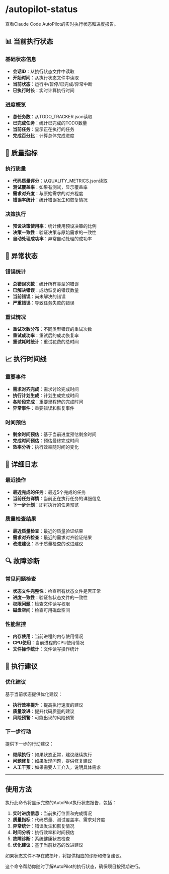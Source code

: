 # /autopilot-status
查看Claude Code AutoPilot的实时执行状态和进度报告。

## 📊 当前执行状态

### 基础状态信息
- **会话ID**：从执行状态文件中读取
- **开始时间**：从执行状态文件中读取
- **当前状态**：运行中/暂停/已完成/异常中断
- **已执行时长**：实时计算执行时间

### 进度概览
- **总任务数**：从TODO_TRACKER.json读取
- **已完成任务**：统计已完成的TODO数量
- **当前任务**：显示正在执行的任务
- **完成百分比**：计算总体完成进度

## 🎯 质量指标

### 执行质量
- **代码质量评分**：从QUALITY_METRICS.json读取
- **测试覆盖率**：如果有测试，显示覆盖率
- **需求对齐度**：与原始需求的对齐程度
- **错误率统计**：统计错误发生和恢复情况

### 决策执行
- **预设决策使用率**：统计使用预设决策的比例
- **决策一致性**：验证决策与原始需求的一致性
- **自动处理成功率**：异常自动处理的成功率

## 🔧 异常状态

### 错误统计
- **总错误次数**：统计所有类型的错误
- **已解决错误**：成功恢复的错误数量
- **当前错误**：尚未解决的错误
- **严重错误**：导致任务失败的错误

### 重试情况
- **重试次数分布**：不同类型错误的重试次数
- **重试成功率**：重试后的成功恢复率
- **重试耗时统计**：重试花费的总时间

## 📈 执行时间线

### 重要事件
- **需求对齐完成**：需求讨论完成时间
- **执行计划生成**：计划生成完成时间
- **各阶段完成**：重要里程碑的完成时间
- **异常事件**：重要错误和恢复事件

### 时间预估
- **剩余时间预估**：基于当前进度预估剩余时间
- **完成时间预估**：预估最终完成时间
- **效率分析**：执行效率随时间的变化

## 📝 详细日志

### 最近操作
- **最近完成的任务**：最近5个完成的任务
- **当前任务详情**：当前正在执行任务的详细信息
- **下一步计划**：即将执行的任务预览

### 质量检查结果
- **最近质量检查**：最近的质量验证结果
- **需求对齐检查**：最近的需求对齐验证结果
- **改进建议**：基于质量检查的改进建议

## 🔍 故障诊断

### 常见问题检查
- **状态文件完整性**：检查所有状态文件是否正常
- **进度一致性**：验证各状态文件的一致性
- **权限问题**：检查文件读写权限
- **磁盘空间**：检查可用磁盘空间

### 性能监控
- **内存使用**：当前进程的内存使用情况
- **CPU使用**：当前进程的CPU使用情况
- **文件操作统计**：文件读写操作统计

## 🎯 执行建议

### 优化建议
基于当前状态提供优化建议：
- **执行效率提升**：提高执行速度的建议
- **质量改进**：提升代码质量的建议
- **风险预警**：可能出现的风险预警

### 下一步行动
提供下一步的行动建议：
- **继续执行**：如果状态正常，建议继续执行
- **问题修复**：如果发现问题，提供修复建议
- **人工干预**：如果需要人工介入，说明具体需求

---

## 使用方法

执行此命令将显示完整的AutoPilot执行状态报告，包括：

1. **实时进度信息**：当前执行位置和完成情况
2. **质量指标**：代码质量、测试覆盖率、需求对齐度
3. **异常统计**：错误发生和恢复情况
4. **时间分析**：执行效率和时间预估
5. **故障诊断**：系统健康状态检查
6. **优化建议**：基于当前状态的改进建议

如果状态文件不存在或损坏，将提供相应的诊断和修复建议。

这个命令帮助你随时了解AutoPilot的执行状态，确保项目按预期进行。